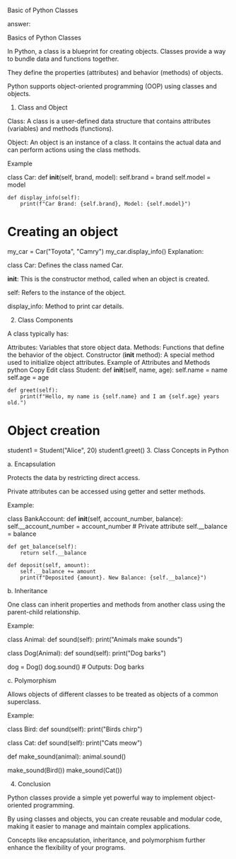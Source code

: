 Basic of Python Classes

answer:

Basics of Python Classes

In Python, a class is a blueprint for creating objects. Classes provide a way to bundle data and functions together.

They define the properties (attributes) and behavior (methods) of objects.

Python supports object-oriented programming (OOP) using classes and objects.

1. Class and Object

Class: A class is a user-defined data structure that contains attributes (variables) and methods (functions).

Object: An object is an instance of a class.
It contains the actual data and can perform actions using the class methods.

Example

class Car:
    def __init__(self, brand, model):
        self.brand = brand
        self.model = model

    def display_info(self):
        print(f"Car Brand: {self.brand}, Model: {self.model}")

# Creating an object
my_car = Car("Toyota", "Camry")
my_car.display_info()
Explanation:

class Car: Defines the class named Car.

__init__: This is the constructor method, called when an object is created.

self: Refers to the instance of the object.

display_info: Method to print car details.

2. Class Components

A class typically has:

Attributes: Variables that store object data.
Methods: Functions that define the behavior of the object.
Constructor (__init__ method): A special method used to initialize object attributes.
Example of Attributes and Methods
python
Copy
Edit
class Student:
    def __init__(self, name, age):
        self.name = name
        self.age = age

    def greet(self):
        print(f"Hello, my name is {self.name} and I am {self.age} years old.")
        
# Object creation
student1 = Student("Alice", 20)
student1.greet()
3. Class Concepts in Python

a. Encapsulation

Protects the data by restricting direct access.

Private attributes can be accessed using getter and setter methods.

Example:

class BankAccount:
    def __init__(self, account_number, balance):
        self.__account_number = account_number  # Private attribute
        self.__balance = balance

    def get_balance(self):
        return self.__balance

    def deposit(self, amount):
        self.__balance += amount
        print(f"Deposited {amount}. New Balance: {self.__balance}")

b. Inheritance

One class can inherit properties and methods from another class using the parent-child relationship.

Example:

class Animal:
    def sound(self):
        print("Animals make sounds")

class Dog(Animal):
    def sound(self):
        print("Dog barks")

dog = Dog()
dog.sound()  # Outputs: Dog barks

c. Polymorphism

Allows objects of different classes to be treated as objects of a common superclass.

Example:

class Bird:
    def sound(self):
        print("Birds chirp")

class Cat:
    def sound(self):
        print("Cats meow")

def make_sound(animal):
    animal.sound()

make_sound(Bird())
make_sound(Cat())

4. Conclusion

Python classes provide a simple yet powerful way to implement object-oriented programming. 

By using classes and objects, you can create reusable and modular code, making it easier to manage and maintain complex applications. 

Concepts like encapsulation, inheritance, and polymorphism further enhance the flexibility of your programs.
